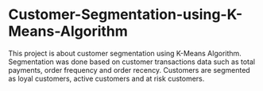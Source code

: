 # Customer-Segmentation-using-K-Means-Algorithm
This project is about customer segmentation using K-Means Algorithm. Segmentation was done based on customer transactions data such as total payments, order frequency and order recency. Customers are segmented as loyal customers, active customers and at risk customers.
